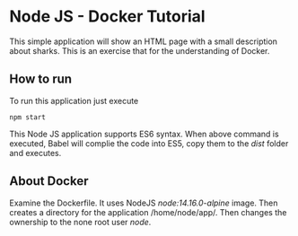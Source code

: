 # Node JS - Docker Tutorial
This simple application will show an HTML page with a small description about sharks. This is an exercise that for the understanding of Docker.

## How to run
To run this application just execute

`npm start`

This Node JS application supports ES6 syntax. When above command is executed, Babel will complie the code into ES5, copy them to the *dist* folder and executes.

## About Docker
Examine the Dockerfile. It uses NodeJS *node:14.16.0-alpine* image. Then creates a directory for the application /home/node/app/. Then changes the ownership to the none root user *node*.
